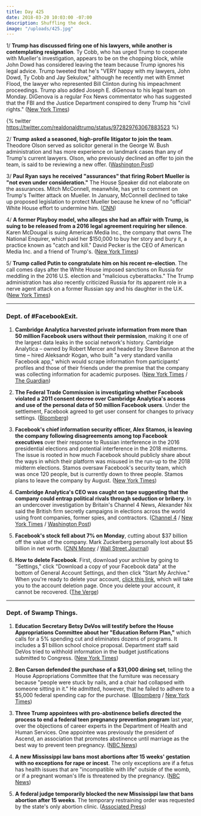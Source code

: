 ```yaml
---
title: Day 425
date: 2018-03-20 10:03:00 -07:00
description: Shuffling the deck.
image: "/uploads/425.jpg"
---
```


1/ **Trump has discussed firing one of his lawyers, while another is contemplating resignation**. Ty Cobb, who has urged Trump to cooperate with Mueller's investigation, appears to be on the chopping block, while John Dowd has considered leaving the team because Trump ignores his legal advice. Trump tweeted that he's "VERY happy with my lawyers, John Dowd, Ty Cobb and Jay Sekulow," although he recently met with Emmet Flood, the lawyer who represented Bill Clinton during his impeachment proceedings. Trump also added Joseph E. diGenova to his legal team on Monday. DiGenova is a regular Fox News commentator who has suggested that the FBI and the Justice Department conspired to deny Trump his "civil rights." ([New York Times](https://www.nytimes.com/2018/03/19/us/politics/trump-lawyers-mueller-russia-investigation.html))

{% twitter https://twitter.com/realdonaldtrump/status/972829763067883523 %}

2/ **Trump asked a seasoned, high-profile litigator to join the team**. Theodore Olson served as solicitor general in the George W. Bush administration and has more experience on landmark cases than any of Trump's current lawyers. Olson, who previously declined an offer to join the team, is said to be reviewing a new offer. ([Washington Post](https://www.washingtonpost.com/politics/trump-legal-team-seeks-to-add-gravitas-with-offer-to-star-gop-attorney-theodore-b-olson/2018/03/20/571f1e46-2c41-11e8-8ad6-fbc50284fce8_story.html))

3/ **Paul Ryan says he received "assurances" that firing Robert Mueller is "not even under consideration."** The House Speaker did not elaborate on the assurances. Mitch McConnell, meanwhile, has yet to comment on Trump's Twitter attack on Mueller. In January, McConnell declined to take up proposed legislation to protect Mueller because he knew of no "official" White House effort to undermine him. ([CNN](https://www.cnn.com/2018/03/20/politics/paul-ryan-assurances-mueller-not-fired/index.html))

4/ **A former Playboy model, who alleges she had an affair with Trump, is suing to be released from a 2016 legal agreement requiring her silence**. Karen McDougal is suing American Media Inc., the company that owns The National Enquirer, which paid her $150,000 to buy her story and bury it, a practice known as "catch and kill." David Pecker is the CEO of American Media Inc. and a friend of Trump's. ([New York Times](https://www.nytimes.com/2018/03/20/us/ex-playboy-model-sues-to-break-silence-on-trump.html))

5/ **Trump called Putin to congratulate him on his recent re-election**. The call comes days after the White House imposed sanctions on Russia for meddling in the 2016 U.S. election and "malicious cyberattacks." The Trump administration has also recently criticized Russia for its apparent role in a nerve agent attack on a former Russian spy and his daughter in the U.K. ([New York Times](https://www.nytimes.com/2018/03/20/us/politics/trump-says-he-congratulated-putin-on-his-re-election-and-they-may-meet-soon.html))

---

### Dept. of #FacebookExit.

1. **Cambridge Analytica harvested private information from more than 50 million Facebook users without their permission**, making it one of the largest data leaks in the social network's history. Cambridge Analytica – owned by Robert Mercer and headed by Steve Bannon at the time – hired Aleksandr Kogan, who built "a very standard vanilla Facebook app," which would scrape information from participants' profiles and those of their friends under the premise that the company was collecting information for academic purposes. ([New York Times](https://www.nytimes.com/2018/03/17/us/politics/cambridge-analytica-trump-campaign.html) / [The Guardian](https://www.theguardian.com/news/2018/mar/17/cambridge-analytica-facebook-influence-us-election))

2. **The Federal Trade Commission is investigating whether Facebook violated a 2011 consent decree over Cambridge Analytica's access and use of the personal data of 50 million Facebook users**. Under the settlement, Facebook agreed to get user consent for changes to privacy settings. ([Bloomberg](https://www.bloomberg.com/news/articles/2018-03-20/ftc-said-to-be-probing-facebook-for-use-of-personal-data))

3. **Facebook's chief information security officer, Alex Stamos, is leaving the company following disagreements among top Facebook executives** over their response to Russian interference in the 2016 presidential elections and potential interference in the 2018 midterms. The issue is rooted in how much Facebook should publicly share about the ways in which their platform was misused in the run-up to the 2018 midterm elections. Stamos oversaw Facebook's security team, which was once 120 people, but is currently down to three people. Stamos plans to leave the company by August. ([New York Times](https://www.nytimes.com/2018/03/19/technology/facebook-alex-stamos.html))

4. **Cambridge Analytica's CEO was caught on tape suggesting that the company could entrap political rivals through seduction or bribery**. In an undercover investigation by Britain's Channel 4 News, Alexander Nix said the British firm secretly campaigns in elections across the world using front companies, former spies, and contractors. ([Channel 4](https://www.channel4.com/news/cambridge-analytica-revealed-trumps-election-consultants-filmed-saying-they-use-bribes-and-sex-workers-to-entrap-politicians-investigation) / [New York Times](https://www.nytimes.com/2018/03/19/us/cambridge-analytica-alexander-nix.html) / [Washington Post](https://www.washingtonpost.com/news/the-switch/wp/2018/03/19/cambridge-analytica-ceo-appears-to-talk-about-using-bribes-and-sex-workers-to-sway-elections-on-secretly-recorded-news-video/))

5. **Facebook's stock fell about 7% on Monday**, cutting about $37 billion off the value of the company. Mark Zuckerberg personally lost about $5 billion in net worth. ([CNN Money](http://money.cnn.com/2018/03/19/news/companies/zuckerberg-net-worth/index.html) / [Wall Street Journal](https://www.wsj.com/articles/facebook-is-pummeled-by-user-data-blowback-1521561322))

6. **How to delete Facebook**. First, download your archive by going to "Settings," click "Download a copy of your Facebook data" at the bottom of General Account Settings, and then click "Start My Archive." When you're ready to delete your account, [click this link](https://www.facebook.com/help/delete_account), which will take you to the account deletion page. Once you delete your account, it cannot be recovered. ([The Verge](https://www.theverge.com/2018/3/20/17142806/how-to-delete-facebook-page-account-data-privacy))

---

### Dept. of Swamp Things.

1. **Education Secretary Betsy DeVos will testify before the House Appropriations Committee about her "Education Reform Plan,"** which calls for a 5% spending cut and eliminates dozens of programs. It includes a $1 billion school choice proposal. Department staff said DeVos tried to withhold information in the budget justifications submitted to Congress. ([New York Times](https://www.nytimes.com/2018/03/20/us/politics/education-secretary-devos-reorganization-plan-union.html))

2. **Ben Carson defended the purchase of a $31,000 dining set**, telling the House Appropriations Committee that the furniture was necessary because "people were stuck by nails, and a chair had collapsed with someone sitting in it." He admitted, however, that he failed to adhere to a $5,000 federal spending cap for the purchase. ([Bloomberg](https://www.bloomberg.com/news/articles/2018-03-20/hud-s-carson-denies-trying-to-mislead-public-in-furniture-furor) / [New York Times](https://www.nytimes.com/2018/03/20/us/ben-carson-hud-dining-room.html))

3. **Three Trump appointees with pro-abstinence beliefs directed the process to end a federal teen pregnancy prevention program** last year, over the objections of career experts in the Department of Health and Human Services. One appointee was previously the president of Ascend, an association that promotes abstinence until marriage as the best way to prevent teen pregnancy. ([NBC News](https://www.nbcnews.com/politics/politics-news/notes-emails-reveal-trump-appointees-war-end-hhs-teen-pregnancy-n857686))

4. **A new Mississippi law bans most abortions after 15 weeks' gestation with no exceptions for rape or incest**. The only exceptions are if a fetus has health issues that are "incompatible with life" outside of the womb, or if a pregnant woman's life is threatened by the pregnancy. ([NBC News](https://www.nbcnews.com/politics/politics-news/mississippi-gov-signs-nation-s-toughest-abortion-restrictions-n858031))

5. **A federal judge temporarily blocked the new Mississippi law that bans abortion after 15 weeks**. The temporary restraining order was requested by the state's only abortion clinic. ([Associated Press](https://apnews.com/6c55a98736194980a29ddeba3ec71e00))
